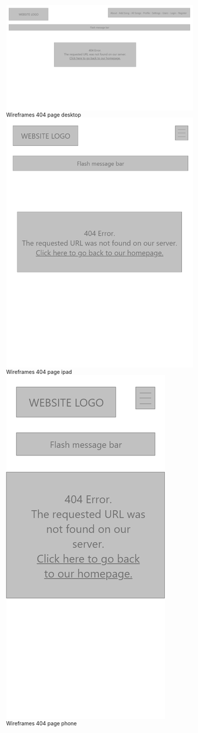 

<img src="static/readme-images/wireframes/404-desktop.png" alt="Wireframes 404 page desktop">
<span>Wireframes 404 page desktop</span>

<img src="static/readme-images/wireframes/404-ipad.png" alt="Wireframes 404 page ipad">
<span>Wireframes 404 page ipad</span>

<img src="static/readme-images/wireframes/404-phone.png" alt="Wireframes 404 page phone">
<span>Wireframes 404 page phone</span>